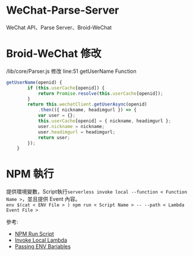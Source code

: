# WeChat-Parse-Server
WeChat API、Parse Server、Broid-WeChat

# Broid-WeChat 修改
/lib/core/Parser.js 修改 line:51 getUserName Function
```javascript
getUserName(openid) {
        if (this.userCache[openid]) {
            return Promise.resolve(this.userCache[openid]);
        }
        return this.wechatClient.getUserAsync(openid)
            .then(({ nickname, headimgurl }) => {
            var user = {};
            this.userCache[openid] = { nickname, headimgurl };
            user.nickname = nickname;
            user.headimgurl = headimgurl;
            return user;
        });
    }
```

# NPM 執行
提供環境變數，Script執行```serverless invoke local --function < Function Name >```，並且提供 Event 內容。<br>
```env $(cat < ENV File > ) npm run < Script Name > -- --path < Lambda Event File >```<br>

參考:
* [NPM Run Script](https://docs.npmjs.com/cli/run-script)
* [Invoke Local Lambda](https://serverless.com/framework/docs/providers/aws/cli-reference/invoke-local/)
* [Passing ENV Bariables](https://www.digitalocean.com/community/questions/passing-environment-variables-to-node-js-using-pm2)
